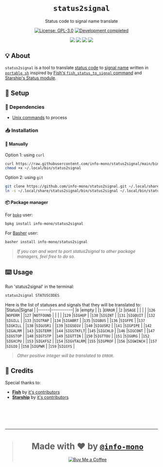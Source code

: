 <h1 align="center"><code>status2signal</code></h1>
<p align="center">Status code to signal name translate</p>
<p align="center"><a href="https://github.com/info-mono/status2signal/blob/main/LICENSE"><img src="https://img.shields.io/github/license/info-mono/status2signal?labelColor=383838&color=585858&style=for-the-badge" alt="License: GPL-3.0"></a> <a href="https://gist.github.com/NNBnh/9ef453aba3efce26046e0d3119dab5a7#development-completed"><img src="https://img.shields.io/badge/development-completed-%23585858.svg?labelColor=383838&style=for-the-badge&logoColor=FFFFFF" alt="Development completed"></a></p>
<p align="center"><a href="https://github.com/info-mono/status2signal/watchers"><img src="https://img.shields.io/github/watchers/info-mono/status2signal?labelColor=383838&color=585858&style=flat-square"></a> <a href="https://github.com/info-mono/status2signal/stargazers"><img src="https://img.shields.io/github/stars/info-mono/status2signal?labelColor=383838&color=585858&style=flat-square"></a> <a href="https://github.com/info-mono/status2signal/network/members"><img src="https://img.shields.io/github/forks/info-mono/status2signal?labelColor=383838&color=585858&style=flat-square"></a> <a href="https://github.com/info-mono/status2signal/issues"><img src="https://img.shields.io/github/issues/info-mono/status2signal?labelColor=383838&color=585858&style=flat-square"></a></p>

## 💡 About
`status2signal` is a tool to translate [status code](https://bash.cyberciti.biz/wiki/index.php?title=The_exit_status_of_a_command#Exit_Status) to [signal name](https://en.wikipedia.org/wiki/Signal_(IPC)#POSIX_signals) written in [`portable sh`](https://github.com/dylanaraps/pure-sh-bible) inspired by [Fish's `fish_status_to_signal` command](https://fishshell.com/docs/current/cmds/fish_status_to_signal.html) and [Starship's Status module](https://starship.rs/config/#status).

## 🚀 Setup
### 🧾 Dependencies
- [Unix commands](https://en.wikipedia.org/wiki/List_of_Unix_commands) to process

### 📥 Installation
#### 🔧 Manually
Option 1: using `curl`
```sh
curl https://raw.githubusercontent.com/info-mono/status2signal/main/bin/status2signal > ~/.local/bin/status2signal
chmod +x ~/.local/bin/status2signal
```

Option 2: using `git`
```sh
git clone https://github.com/info-mono/status2signal.git ~/.local/share/status2signal
ln -s ~/.local/share/status2signal/bin/status2signal ~/.local/bin/status2signal
```

#### 📦 Package manager
For [`bpkg`](https://github.com/bpkg/bpkg) user:
```sh
bpkg install info-mono/status2signal
```

For [Basher](https://github.com/bpkg/bpkg) user:
```sh
basher install info-mono/status2signal
```

> *If you can and want to port status2signal to other package managers, feel free to do so.*

## ⌨️ Usage
Run 'status2signal' in the terminal:
```sh
status2signal STATUSCODES
```

Here is the list of statuses and signals that they will be translated to:
|Status|Signal     |
|------|-----------|
|`0`   |empty      |
|`1`   |`ERROR`    |
|`2`   |`USAGE`    |
|      |           |
|`126` |`NOPERM`   |
|`127` |`NOTFOUND` |
|      |           |
|`129` |`SIGHUP`   |
|`130` |`SIGINT`   |
|`131` |`SIGQUIT`  |
|`132` |`SIGILL`   |
|`133` |`SIGTRAP`  |
|`134` |`SIGABRT`  |
|`135` |`SIGBUS`   |
|`136` |`SIGFPE`   |
|`137` |`SIGKILL`  |
|`138` |`SIGUSR1`  |
|`139` |`SIGSEGV`  |
|`140` |`SIGUSR2`  |
|`141` |`SIGPIPE`  |
|`142` |`SIGALRM`  |
|`143` |`SIGTERM`  |
|`144` |`SIGSTKFLT`|
|`145` |`SIGCHLD`  |
|`146` |`SIGCONT`  |
|`147` |`SIGSTOP`  |
|`148` |`SIGTSTP`  |
|`149` |`SIGTTIN`  |
|`150` |`SIGTTOU`  |
|`151` |`SIGURG`   |
|`152` |`SIGXCPU`  |
|`153` |`SIGXFSZ`  |
|`154` |`SIGVTALRM`|
|`155` |`SIGPROF`  |
|`156` |`SIGWINCH` |
|`157` |`SIGIO`    |
|`158` |`SIGPWR`   |
|`159` |`SIGSYS`   |

> *Other positive integer will be translated to `ERROR`*.

## 💌 Credits
Special thanks to:
- [**Fish**](https://fishshell.com/docs/current/cmds/fish_status_to_signal.html) by [it's contributors](https://github.com/fish-shell/fish-shell/graphs/contributors)
- [**Starship**](https://starship.rs/) by [it's contributors](https://github.com/starship/starship/graphs/contributors)

<br><br><br><br>

---

> <h1 align="center">Made with ❤️ by <a href="https://github.com/info-mono"><code>@info-mono</code></a></h1>
>
> <p align="center"><a href="https://www.buymeacoffee.com/nnbnh"><img src="https://img.shields.io/badge/buy_me_a_coffee%20-%23F7CA88.svg?logo=buy-me-a-coffee&logoColor=333333&style=for-the-badge" alt="Buy Me a Coffee"></a></p>
